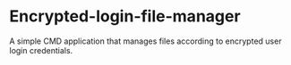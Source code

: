 # Encrypted-login-file-manager
A simple CMD application that manages files according to encrypted user login credentials.
